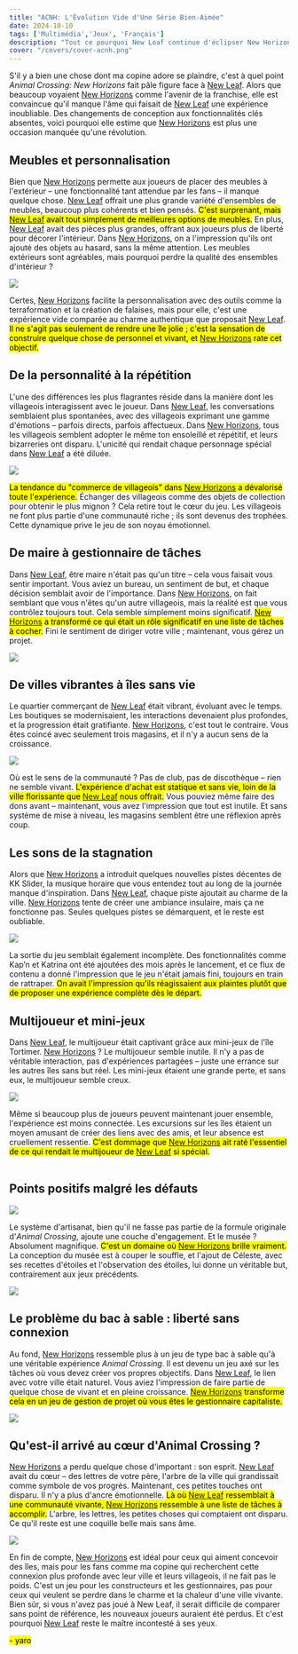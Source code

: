 ```yaml
---
title: "ACNH: L'Évolution Vide d'Une Série Bien-Aimée"  
date: 2024-10-10  
tags: ['Multimédia','Jeux', 'Français']  
description: "Tout ce pourquoi New Leaf continue d'éclipser New Horizons."  
cover: "/covers/cover-acnh.png"  
---
```


S'il y a bien une chose dont ma copine adore se plaindre, c'est à quel point *Animal Crossing: New Horizons* fait pâle figure face à [New Leaf](https://fr.wikipedia.org/wiki/Animal_Crossing:_New_Leaf). Alors que beaucoup voyaient [New Horizons](https://fr.wikipedia.org/wiki/Animal_Crossing:_New_Horizons) comme l'avenir de la franchise, elle est convaincue qu'il manque l'âme qui faisait de [New Leaf](https://fr.wikipedia.org/wiki/Animal_Crossing:_New_Leaf) une expérience inoubliable. Des changements de conception aux fonctionnalités clés absentes, voici pourquoi elle estime que [New Horizons](https://fr.wikipedia.org/wiki/Animal_Crossing:_New_Horizons) est plus une occasion manquée qu'une révolution.

## Meubles et personnalisation

Bien que [New Horizons](https://fr.wikipedia.org/wiki/Animal_Crossing:_New_Horizons) permette aux joueurs de placer des meubles à l'extérieur – une fonctionnalité tant attendue par les fans – il manque quelque chose. [New Leaf](https://fr.wikipedia.org/wiki/Animal_Crossing:_New_Leaf) offrait une plus grande variété d'ensembles de meubles, beaucoup plus cohérents et bien pensés. <mark>C'est surprenant, mais [New Leaf](https://fr.wikipedia.org/wiki/Animal_Crossing:_New_Leaf) avait tout simplement de meilleures options de meubles.</mark> En plus, [New Leaf](https://fr.wikipedia.org/wiki/Animal_Crossing:_New_Leaf) avait des pièces plus grandes, offrant aux joueurs plus de liberté pour décorer l'intérieur. Dans [New Horizons](https://fr.wikipedia.org/wiki/Animal_Crossing:_New_Horizons), on a l'impression qu'ils ont ajouté des objets au hasard, sans la même attention. Les meubles extérieurs sont agréables, mais pourquoi perdre la qualité des ensembles d'intérieur ?

![](image-117.png)

Certes, [New Horizons](https://fr.wikipedia.org/wiki/Animal_Crossing:_New_Horizons) facilite la personnalisation avec des outils comme la terraformation et la création de falaises, mais pour elle, c'est une expérience vide comparée au charme authentique que proposait [New Leaf](https://fr.wikipedia.org/wiki/Animal_Crossing:_New_Leaf). <mark>Il ne s'agit pas seulement de rendre une île jolie ; c'est la sensation de construire quelque chose de personnel et vivant, et [New Horizons](https://fr.wikipedia.org/wiki/Animal_Crossing:_New_Horizons) rate cet objectif.</mark>

## De la personnalité à la répétition

L'une des différences les plus flagrantes réside dans la manière dont les villageois interagissent avec le joueur. Dans [New Leaf](https://fr.wikipedia.org/wiki/Animal_Crossing:_New_Leaf), les conversations semblaient plus spontanées, avec des villageois exprimant une gamme d'émotions – parfois directs, parfois affectueux. Dans [New Horizons](https://fr.wikipedia.org/wiki/Animal_Crossing:_New_Horizons), tous les villageois semblent adopter le même ton ensoleillé et répétitif, et leurs bizarreries ont disparu. L'unicité qui rendait chaque personnage spécial dans [New Leaf](https://fr.wikipedia.org/wiki/Animal_Crossing:_New_Leaf) a été diluée.

![](image-118.png)

<mark>La tendance du "commerce de villageois" dans [New Horizons](https://fr.wikipedia.org/wiki/Animal_Crossing:_New_Horizons) a dévalorisé toute l'expérience.</mark> Échanger des villageois comme des objets de collection pour obtenir le plus mignon ? Cela retire tout le cœur du jeu. Les villageois ne font plus partie d'une communauté riche ; ils sont devenus des trophées. Cette dynamique prive le jeu de son noyau émotionnel.

## De maire à gestionnaire de tâches

Dans [New Leaf](https://fr.wikipedia.org/wiki/Animal_Crossing:_New_Leaf), être maire n'était pas qu'un titre – cela vous faisait vous sentir important. Vous aviez un bureau, un sentiment de but, et chaque décision semblait avoir de l'importance. Dans [New Horizons](https://fr.wikipedia.org/wiki/Animal_Crossing:_New_Horizons), on fait semblant que vous n'êtes qu'un autre villageois, mais la réalité est que vous contrôlez toujours tout. Cela semble simplement moins significatif. <mark>[New Horizons](https://fr.wikipedia.org/wiki/Animal_Crossing:_New_Horizons) a transformé ce qui était un rôle significatif en une liste de tâches à cocher.</mark> Fini le sentiment de diriger votre ville ; maintenant, vous gérez un projet.

![](NL_Player_as_Mayor_2.png)

## De villes vibrantes à îles sans vie

Le quartier commerçant de [New Leaf](https://fr.wikipedia.org/wiki/Animal_Crossing:_New_Leaf) était vibrant, évoluant avec le temps. Les boutiques se modernisaient, les interactions devenaient plus profondes, et la progression était gratifiante. [New Horizons](https://fr.wikipedia.org/wiki/Animal_Crossing:_New_Horizons), c'est tout le contraire. Vous êtes coincé avec seulement trois magasins, et il n'y a aucun sens de la croissance.

![](image-119.png)

Où est le sens de la communauté ? Pas de club, pas de discothèque – rien ne semble vivant. <mark>L'expérience d'achat est statique et sans vie, loin de la ville florissante que [New Leaf](https://fr.wikipedia.org/wiki/Animal_Crossing:_New_Leaf) nous offrait.</mark> Vous pouviez même faire des dons avant – maintenant, vous avez l'impression que tout est inutile. Et sans système de mise à niveau, les magasins semblent être une réflexion après coup.

## Les sons de la stagnation

Alors que [New Horizons](https://fr.wikipedia.org/wiki/Animal_Crossing:_New_Horizons) a introduit quelques nouvelles pistes décentes de KK Slider, la musique horaire que vous entendez tout au long de la journée manque d'inspiration. Dans [New Leaf](https://fr.wikipedia.org/wiki/Animal_Crossing:_New_Leaf), chaque piste ajoutait au charme de la ville. [New Horizons](https://fr.wikipedia.org/wiki/Animal_Crossing:_New_Horizons) tente de créer une ambiance insulaire, mais ça ne fonctionne pas. Seules quelques pistes se démarquent, et le reste est oubliable.

![](image-120.png)

La sortie du jeu semblait également incomplète. Des fonctionnalités comme Kap’n et Katrina ont été ajoutées des mois après le lancement, et ce flux de contenu a donné l'impression que le jeu n'était jamais fini, toujours en train de rattraper. <mark>On avait l'impression qu'ils réagissaient aux plaintes plutôt que de proposer une expérience complète dès le départ.</mark>

## Multijoueur et mini-jeux

Dans [New Leaf](https://fr.wikipedia.org/wiki/Animal_Crossing:_New_Leaf), le multijoueur était captivant grâce aux mini-jeux de l'île Tortimer. [New Horizons](https://fr.wikipedia.org/wiki/Animal_Crossing:_New_Horizons) ? Le multijoueur semble inutile. Il n'y a pas de véritable interaction, pas d'expériences partagées – juste une errance sur les autres îles sans but réel. Les mini-jeux étaient une grande perte, et sans eux, le multijoueur semble creux.

![](image-121.png)

Même si beaucoup plus de joueurs peuvent maintenant jouer ensemble, l'expérience est moins connectée. Les excursions sur les îles étaient un moyen amusant de créer des liens avec des amis, et leur absence est cruellement ressentie. <mark>C'est dommage que [New Horizons](https://fr.wikipedia.org/wiki/Animal_Crossing:_New_Horizons) ait raté l'essentiel de ce qui rendait le multijoueur de [New Leaf](https://fr.wikipedia.org/wiki/Animal_Crossing:_New_Leaf) si spécial.</mark> <br><br>

## Points positifs malgré les défauts

![](image-122.png)

Le système d'artisanat, bien qu'il ne fasse pas partie de la formule originale d'*Animal Crossing*, ajoute une couche d'engagement. Et le musée ? Absolument magnifique. <mark>C'est un domaine où [New Horizons](https://fr.wikipedia.org/wiki/Animal_Crossing:_New_Horizons) brille vraiment.</mark> La conception du musée est à couper le souffle, et l'ajout de Céleste, avec ses recettes d'étoiles et l'observation des étoiles, lui donne un véritable but, contrairement aux jeux précédents.

![](image-123.png)

## Le problème du bac à sable : liberté sans connexion

Au fond, [New Horizons](https://fr.wikipedia.org/wiki/Animal_Crossing:_New_Horizons) ressemble plus à un jeu de type bac à sable qu'à une véritable expérience *Animal Crossing*. Il est devenu un jeu axé sur les tâches où vous devez créer vos propres objectifs. Dans [New Leaf](https://fr.wikipedia.org/wiki/Animal_Crossing:_New_Leaf), le lien avec votre ville était naturel. Vous aviez l'impression de faire partie de quelque chose de vivant et en pleine croissance. <mark>[New Horizons](https://fr.wikipedia.org/wiki/Animal_Crossing:_New_Horizons) transforme cela en un jeu de gestion de projet où vous êtes le gestionnaire capitaliste.</mark> <br>

![](image-124.png)

## Qu'est-il arrivé au cœur d'Animal Crossing ?

[New Horizons](https://fr.wikipedia.org/wiki/Animal_Crossing:_New_Horizons) a perdu quelque chose d'important : son esprit. [New Leaf](https://fr.wikipedia.org/wiki/Animal_Crossing:_New_Leaf) avait du cœur – des lettres de votre père, l'arbre de la ville qui grandissait comme symbole de vos progrès. Maintenant, ces petites touches ont disparu. Il n'y a plus d'ancre émotionnelle. <mark>Là où [New Leaf](https://fr.wikipedia.org/wiki/Animal_Crossing:_New_Leaf) ressemblait à une communauté vivante, [New Horizons](https://fr.wikipedia.org/wiki/Animal_Crossing:_New_Horizons) ressemble à une liste de tâches à accomplir.</mark> L'arbre, les lettres, les petites choses qui comptaient ont disparu. Ce qu'il reste est une coquille belle mais sans âme.

![](image-125.png)

En fin de compte, [New Horizons](https://fr.wikipedia.org/wiki/Animal_Crossing:_New_Horizons) est idéal pour ceux qui aiment concevoir des îles, mais pour les fans comme ma copine qui recherchent cette connexion plus profonde avec leur ville et leurs villageois, il ne fait pas le poids. C'est un jeu pour les constructeurs et les gestionnaires, pas pour ceux qui veulent se perdre dans le charme et la chaleur d'une ville vivante. Bien sûr, si vous n'avez pas joué à New Leaf, il serait difficile de comparer sans point de référence, les nouveaux joueurs auraient été perdus. Et c'est pourquoi [New Leaf](https://fr.wikipedia.org/wiki/Animal_Crossing:_New_Leaf) reste le maître incontesté à ses yeux.

<mark>- yaro</mark>
